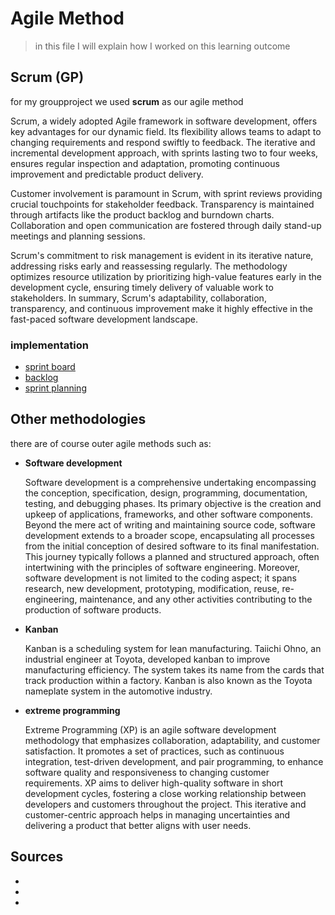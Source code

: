 # Agile Method

>in this file I will explain how I worked on this learning outcome

## Scrum (GP)

for my groupproject we used **scrum** as our agile method

Scrum, a widely adopted Agile framework in software development, offers key advantages for our dynamic field. Its flexibility allows teams to adapt to changing requirements and respond swiftly to feedback. The iterative and incremental development approach, with sprints lasting two to four weeks, ensures regular inspection and adaptation, promoting continuous improvement and predictable product delivery.

Customer involvement is paramount in Scrum, with sprint reviews providing crucial touchpoints for stakeholder feedback. Transparency is maintained through artifacts like the product backlog and burndown charts. Collaboration and open communication are fostered through daily stand-up meetings and planning sessions.

Scrum's commitment to risk management is evident in its iterative nature, addressing risks early and reassessing regularly. The methodology optimizes resource utilization by prioritizing high-value features early in the development cycle, ensuring timely delivery of valuable work to stakeholders. In summary, Scrum's adaptability, collaboration, transparency, and continuous improvement make it highly effective in the fast-paced software development landscape.


### implementation
- [sprint board](https://digitalindividuals.notion.site/32aa2490d93545caa66a5f18227045b4?v=252422c9f1b74f06aad5a78cc227e466&pvs=4)
- [backlog](https://digitalindividuals.notion.site/9c406281782c45088e8c2afb197776f1?v=cd5d47e895234081b4b90d1da8602fac&pvs=4)
- [sprint planning](https://digitalindividuals.notion.site/32aa2490d93545caa66a5f18227045b4?v=83f1676a28884bc4ab5c8d62844712a0&pvs=4) 


## Other methodologies

there are of course outer agile methods such as:

- **Software development**

  Software development is a comprehensive undertaking encompassing the conception, specification, design, programming, documentation, testing, and debugging phases. Its primary objective is the creation and upkeep of applications, frameworks, and other software components. Beyond the mere act of writing and maintaining source code, software development extends to a broader scope, encapsulating all processes from the initial conception of desired software to its final manifestation. This journey typically follows a planned and structured approach, often intertwining with the principles of software engineering. Moreover, software development is not limited to the coding aspect; it spans research, new development, prototyping, modification, reuse, re-engineering, maintenance, and any other activities contributing to the production of software products.

- **Kanban**

    Kanban is a scheduling system for lean manufacturing. Taiichi Ohno, an industrial engineer at Toyota, developed kanban to improve manufacturing efficiency. The system takes its name from the cards that track production within a factory. Kanban is also known as the Toyota nameplate system in the automotive industry.

- **extreme programming**

  Extreme Programming (XP) is an agile software development methodology that emphasizes collaboration, adaptability, and customer satisfaction. It promotes a set of practices, such as continuous integration, test-driven development, and pair programming, to enhance software quality and responsiveness to changing customer requirements. XP aims to deliver high-quality software in short development cycles, fostering a close working relationship between developers and customers throughout the project. This iterative and customer-centric approach helps in managing uncertainties and delivering a product that better aligns with user needs.

## Sources

- [](https://en.wikipedia.org/wiki/Extreme_programming)
- [](https://www.digite.com/kanban/what-is-kanban/) 
- [](https://www.digite.com/agile/agile-methodology/#agile-methodology)
